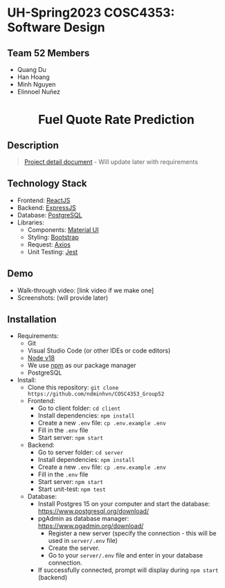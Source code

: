 # UH-Spring2023 COSC4353: Software Design
## Team 52 Members
- Quang Du
- Han Hoang
- Minh Nguyen
- Elinnoel Nuñez

# <p align="center"> Fuel Quote Rate Prediction </p>
<!-- ## <p align="center"> [LIVE WEB APP] </p> -->

## Description
> [Project detail document](/doc/Project.pdf) - Will update later with requirements
## Technology Stack
- Frontend: [ReactJS](https://reactjs.org/)
- Backend: [ExpressJS](https://expressjs.com/)
- Database: [PostgreSQL](https://www.postgresql.org/)
- Libraries:
    - Components: [Material UI](https://mui.com/)
  - Styling: [Bootstrap](https://github.com/twbs/bootstrap)
  - Request: [Axios](https://github.com/axios/axios)
  - Unit Testing: [Jest](https://jestjs.io/)

## Demo
- Walk-through video: [link video if we make one]
- Screenshots: (will provide later)
## Installation
- Requirements:
  - Git
  - Visual Studio Code (or other IDEs or code editors)
  - [Node v18](https://nodejs.org/en/)
  - We use [npm](https://docs.npmjs.com/) as our package manager
  - PostgreSQL
- Install:
  - Clone this repository: `git clone https://github.com/ndminhvn/COSC4353_Group52`
  - Frontend:
    - Go to client folder: `cd client`
    - Install dependencies: `npm install`
    - Create a new `.env` file: `cp .env.example .env`
    - Fill in the `.env` file
    - Start server: `npm start`
  - Backend:
    - Go to server folder: `cd server`
    - Install dependencies: `npm install`
    - Create a new `.env` file: `cp .env.example .env`
    - Fill in the `.env` file
    - Start server: `npm start`
    - Start unit-test: `npm test`
  - Database:
    - Install Postgres 15 on your computer and start the database: https://www.postgresql.org/download/
    - pgAdmin as database manager: https://www.pgadmin.org/download/
      - Register a new server (specify the connection - this will be used in `server/.env` file)
      - Create the server.
      - Go to your `server/.env` file and enter in your database connection.
    - If successfully connected, prompt will display during `npm start` (backend)
